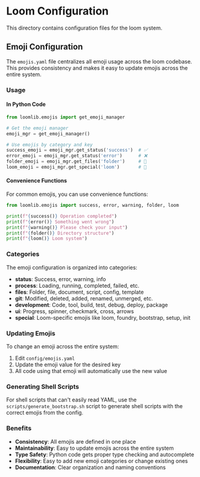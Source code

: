 # Loom Configuration

This directory contains configuration files for the loom system.

## Emoji Configuration

The `emojis.yaml` file centralizes all emoji usage across the loom codebase. This provides consistency and makes it easy to update emojis across the entire system.

### Usage

#### In Python Code

```python
from loomlib.emojis import get_emoji_manager

# Get the emoji manager
emoji_mgr = get_emoji_manager()

# Use emojis by category and key
success_emoji = emoji_mgr.get_status('success')  # ✅
error_emoji = emoji_mgr.get_status('error')      # ❌
folder_emoji = emoji_mgr.get_files('folder')     # 📁
loom_emoji = emoji_mgr.get_special('loom')       # 🧵
```

#### Convenience Functions

For common emojis, you can use convenience functions:

```python
from loomlib.emojis import success, error, warning, folder, loom

print(f"{success()} Operation completed")
print(f"{error()} Something went wrong")
print(f"{warning()} Please check your input")
print(f"{folder()} Directory structure")
print(f"{loom()} Loom system")
```

### Categories

The emoji configuration is organized into categories:

- **status**: Success, error, warning, info
- **process**: Loading, running, completed, failed, etc.
- **files**: Folder, file, document, script, config, template
- **git**: Modified, deleted, added, renamed, unmerged, etc.
- **development**: Code, tool, build, test, debug, deploy, package
- **ui**: Progress, spinner, checkmark, cross, arrows
- **special**: Loom-specific emojis like loom, foundry, bootstrap, setup, init

### Updating Emojis

To change an emoji across the entire system:

1. Edit `config/emojis.yaml`
2. Update the emoji value for the desired key
3. All code using that emoji will automatically use the new value

### Generating Shell Scripts

For shell scripts that can't easily read YAML, use the `scripts/generate_bootstrap.sh` script to generate shell scripts with the correct emojis from the config.

### Benefits

- **Consistency**: All emojis are defined in one place
- **Maintainability**: Easy to update emojis across the entire system
- **Type Safety**: Python code gets proper type checking and autocomplete
- **Flexibility**: Easy to add new emoji categories or change existing ones
- **Documentation**: Clear organization and naming conventions 